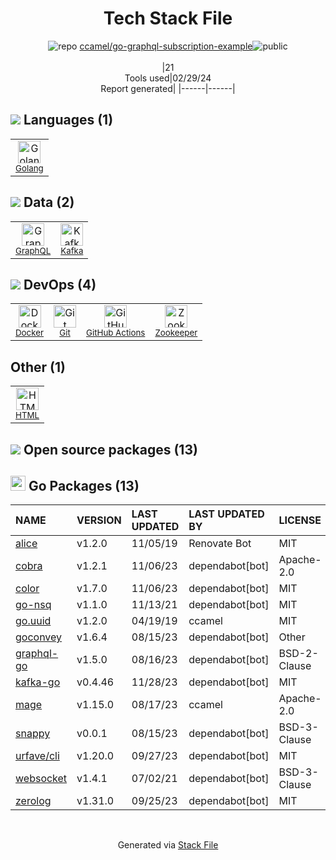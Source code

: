 <!--
&lt;--- Readme.md Snippet without images Start ---&gt;
## Tech Stack
ccamel/go-graphql-subscription-example is built on the following main stack:

- [Golang](http://golang.org/) – Languages
- [GraphQL](http://graphql.org/) – Query Languages
- [Kafka](http://kafka.apache.org/) – Message Queue
- [Docker](https://www.docker.com/) – Virtual Machine Platforms & Containers
- [GitHub Actions](https://github.com/features/actions) – Continuous Integration
- [Zookeeper](http://zookeeper.apache.org/) – Open Source Service Discovery

Full tech stack [here](/techstack.md)

&lt;--- Readme.md Snippet without images End ---&gt;

&lt;--- Readme.md Snippet with images Start ---&gt;
## Tech Stack
ccamel/go-graphql-subscription-example is built on the following main stack:

- <img width='25' height='25' src='https://img.stackshare.io/service/1005/O6AczwfV_400x400.png' alt='Golang'/> [Golang](http://golang.org/) – Languages
- <img width='25' height='25' src='https://img.stackshare.io/service/3820/12972006.png' alt='GraphQL'/> [GraphQL](http://graphql.org/) – Query Languages
- <img width='25' height='25' src='https://img.stackshare.io/service/1063/kazUJooF_400x400.jpg' alt='Kafka'/> [Kafka](http://kafka.apache.org/) – Message Queue
- <img width='25' height='25' src='https://img.stackshare.io/service/586/n4u37v9t_400x400.png' alt='Docker'/> [Docker](https://www.docker.com/) – Virtual Machine Platforms & Containers
- <img width='25' height='25' src='https://img.stackshare.io/service/11563/actions.png' alt='GitHub Actions'/> [GitHub Actions](https://github.com/features/actions) – Continuous Integration
- <img width='25' height='25' src='https://img.stackshare.io/service/1528/apache-zookeeper.png' alt='Zookeeper'/> [Zookeeper](http://zookeeper.apache.org/) – Open Source Service Discovery

Full tech stack [here](/techstack.md)

&lt;--- Readme.md Snippet with images End ---&gt;
-->
<div align="center">

# Tech Stack File
![](https://img.stackshare.io/repo.svg "repo") [ccamel/go-graphql-subscription-example](https://github.com/ccamel/go-graphql-subscription-example)![](https://img.stackshare.io/public_badge.svg "public")
<br/><br/>
|21<br/>Tools used|02/29/24 <br/>Report generated|
|------|------|
</div>

## <img src='https://img.stackshare.io/languages.svg'/> Languages (1)
<table><tr>
  <td align='center'>
  <img width='36' height='36' src='https://img.stackshare.io/service/1005/O6AczwfV_400x400.png' alt='Golang'>
  <br>
  <sub><a href="http://golang.org/">Golang</a></sub>
  <br>
  <sub></sub>
</td>

</tr>
</table>

## <img src='https://img.stackshare.io/databases.svg'/> Data (2)
<table><tr>
  <td align='center'>
  <img width='36' height='36' src='https://img.stackshare.io/service/3820/12972006.png' alt='GraphQL'>
  <br>
  <sub><a href="http://graphql.org/">GraphQL</a></sub>
  <br>
  <sub></sub>
</td>

<td align='center'>
  <img width='36' height='36' src='https://img.stackshare.io/service/1063/kazUJooF_400x400.jpg' alt='Kafka'>
  <br>
  <sub><a href="http://kafka.apache.org/">Kafka</a></sub>
  <br>
  <sub></sub>
</td>

</tr>
</table>

## <img src='https://img.stackshare.io/devops.svg'/> DevOps (4)
<table><tr>
  <td align='center'>
  <img width='36' height='36' src='https://img.stackshare.io/service/586/n4u37v9t_400x400.png' alt='Docker'>
  <br>
  <sub><a href="https://www.docker.com/">Docker</a></sub>
  <br>
  <sub></sub>
</td>

<td align='center'>
  <img width='36' height='36' src='https://img.stackshare.io/service/1046/git.png' alt='Git'>
  <br>
  <sub><a href="http://git-scm.com/">Git</a></sub>
  <br>
  <sub></sub>
</td>

<td align='center'>
  <img width='36' height='36' src='https://img.stackshare.io/service/11563/actions.png' alt='GitHub Actions'>
  <br>
  <sub><a href="https://github.com/features/actions">GitHub Actions</a></sub>
  <br>
  <sub></sub>
</td>

<td align='center'>
  <img width='36' height='36' src='https://img.stackshare.io/service/1528/apache-zookeeper.png' alt='Zookeeper'>
  <br>
  <sub><a href="http://zookeeper.apache.org/">Zookeeper</a></sub>
  <br>
  <sub></sub>
</td>

</tr>
</table>

## Other (1)
<table><tr>
  <td align='center'>
  <img width='36' height='36' src='https://img.stackshare.io/service/2270/no-img-open-source.png' alt='HTML'>
  <br>
  <sub><a href="http://">HTML</a></sub>
  <br>
  <sub></sub>
</td>

</tr>
</table>


## <img src='https://img.stackshare.io/group.svg' /> Open source packages (13)</h2>

## <img width='24' height='24' src='https://img.stackshare.io/service/21112/default_1346bbda8fe03e4dce5601323a3ca47a10c1ae36.png'/> Go Packages (13)

|NAME|VERSION|LAST UPDATED|LAST UPDATED BY|LICENSE|VULNERABILITIES|
|:------|:------|:------|:------|:------|:------|
|[alice](https://pkg.go.dev/github.com/justinas/alice)|v1.2.0|11/05/19|Renovate Bot |MIT|N/A|
|[cobra](https://pkg.go.dev/github.com/spf13/cobra)|v1.2.1|11/06/23|dependabot[bot] |Apache-2.0|N/A|
|[color](https://pkg.go.dev/github.com/fatih/color)|v1.7.0|11/06/23|dependabot[bot] |MIT|N/A|
|[go-nsq](https://pkg.go.dev/github.com/nsqio/go-nsq)|v1.1.0|11/13/21|dependabot[bot] |MIT|N/A|
|[go.uuid](https://pkg.go.dev/github.com/satori/go.uuid)|v1.2.0|04/19/19|ccamel |MIT|N/A|
|[goconvey](https://pkg.go.dev/github.com/smartystreets/goconvey)|v1.6.4|08/15/23|dependabot[bot] |Other|N/A|
|[graphql-go](https://pkg.go.dev/github.com/graph-gophers/graphql-go)|v1.5.0|08/16/23|dependabot[bot] |BSD-2-Clause|N/A|
|[kafka-go](https://pkg.go.dev/github.com/segmentio/kafka-go)|v0.4.46|11/28/23|dependabot[bot] |MIT|N/A|
|[mage](https://pkg.go.dev/github.com/magefile/mage)|v1.15.0|08/17/23|ccamel |Apache-2.0|N/A|
|[snappy](https://pkg.go.dev/github.com/golang/snappy)|v0.0.1|08/15/23|dependabot[bot] |BSD-3-Clause|N/A|
|[urfave/cli](https://pkg.go.dev/github.com/urfave/cli)|v1.20.0|09/27/23|dependabot[bot] |MIT|N/A|
|[websocket](https://pkg.go.dev/github.com/gorilla/websocket)|v1.4.1|07/02/21|dependabot[bot] |BSD-3-Clause|N/A|
|[zerolog](https://pkg.go.dev/github.com/rs/zerolog)|v1.31.0|09/25/23|dependabot[bot] |MIT|N/A|

<br/>
<div align='center'>

Generated via [Stack File](https://github.com/marketplace/stack-file)
